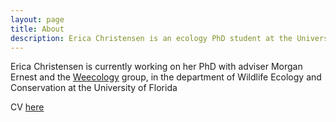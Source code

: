 ```yaml
---
layout: page
title: About
description: Erica Christensen is an ecology PhD student at the University of Florida
---
```


Erica Christensen is currently working on her PhD with adviser Morgan Ernest and the [Weecology](www.weecology.org) group, 
in the department of Wildlife Ecology and Conservation at the University of Florida

CV [here](http://emchristensen.github.io/emchristensen.github.io/CV_2018_website.docx)

